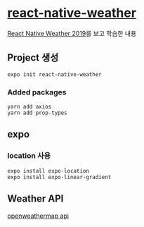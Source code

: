 # [react-native-weather](https://github.com/rudalson/react-native-weather)

[React Native Weather 2019](https://www.youtube.com/playlist?list=PL7jH19IHhOLPEhP6oPSgK6r-neUVVA-pi)를 보고 학습한 내용

## Project 생성

```shell script
expo init react-native-weather
```

### Added packages
```shell script
yarn add axios
yarn add prop-types
```

## expo

### location 사용
```shell script
expo install expo-location
expo install expo-linear-gradient
```

## Weather API
[openweathermap api](https://openweathermap.org/api)
